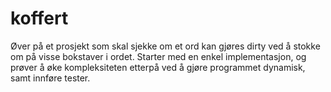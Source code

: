 # koffert
Øver på et prosjekt som skal sjekke om et ord kan gjøres dirty ved å stokke om på visse bokstaver i ordet. Starter med en enkel implementasjon, og prøver å øke kompleksiteten etterpå ved å gjøre programmet dynamisk, samt innføre tester.
